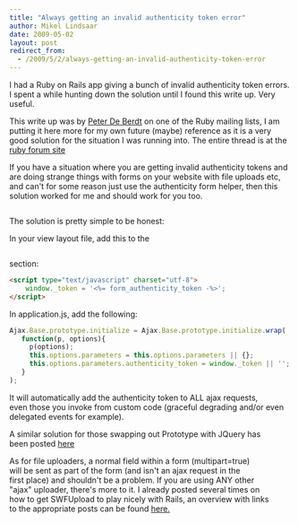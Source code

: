 ```yaml
---
title: "Always getting an invalid authenticity token error"
author: Mikel Lindsaar
date: 2009-05-02
layout: post
redirect_from:
  - /2009/5/2/always-getting-an-invalid-authenticity-token-error
---
```

I had a Ruby on Rails app giving a bunch of invalid authenticity token
errors. I spent a while hunting down the solution until I found this
write up. Very useful.

This write up was by [Peter De
Berdt](http://www.workingwithrails.com/person/5484-peter-de-berdt) on
one of the Ruby mailing lists, I am putting it here more for my own
future (maybe) reference as it is a very good solution for the situation
I was running into. The entire thread is at the [ruby forum
site](http://www.ruby-forum.com/topic/167917#751085)

If you have a situation where you are getting invalid authenticity
tokens and are doing strange things with forms on your website with file
uploads etc, and can't for some reason just use the authenticity form
helper, then this solution worked for me and should work for you too.

```<hr />
```
The solution is pretty simple to be honest:

In your view layout file, add this to the

```<header>
```
section:

``` html
<script type="text/javascript" charset="utf-8">
    window._token = '<%= form_authenticity_token -%>';
</script>
```

In application.js, add the following:

``` javascript
Ajax.Base.prototype.initialize = Ajax.Base.prototype.initialize.wrap(
   function(p, options){
     p(options);
     this.options.parameters = this.options.parameters || {};
     this.options.parameters.authenticity_token = window._token || '';
   }
);
```

It will automatically add the authenticity token to ALL ajax requests,\
even those you invoke from custom code (graceful degrading and/or even\
delegated events for example).

A similar solution for those swapping out Prototype with JQuery has\
been posted
[here](http://henrik.nyh.se/2008/05/rails-authenticity-token-with-jquery)

As for file uploaders, a normal field within a form (multipart=true)\
will be sent as part of the form (and isn't an ajax request in the\
first place) and shouldn't be a problem. If you are using ANY other\
"ajax" uploader, there's more to it. I already posted several times on\
how to get SWFUpload to play nicely with Rails, an overview with links\
to the appropriate posts can be found
[here.](http://groups.google.com/group/rubyonrails-talk/browse_thread/thread/45f70281a5992fa7)

